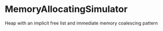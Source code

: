 # MemoryAllocatingSimulator
Heap with an implicit free list and immediate memory coalescing pattern
